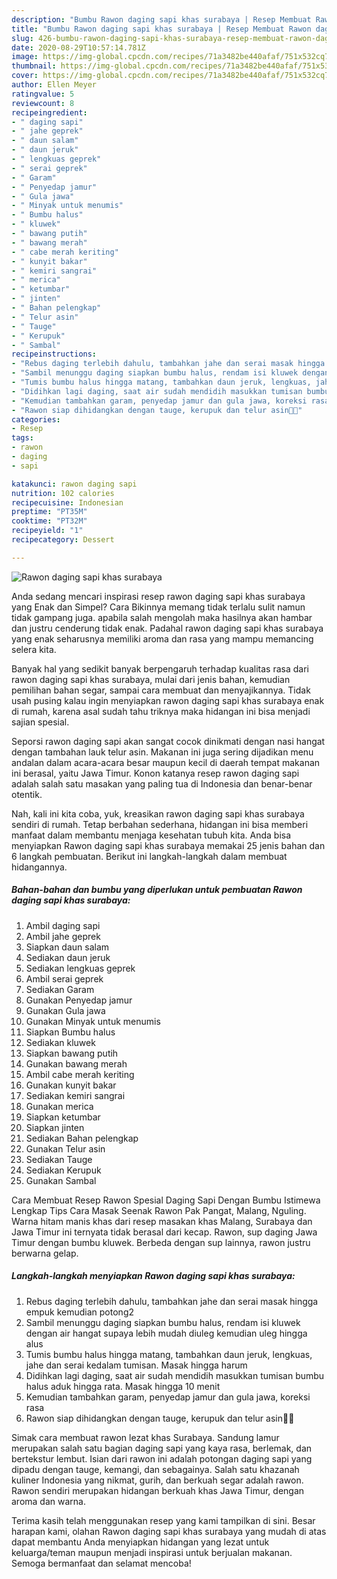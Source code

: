 ```yaml
---
description: "Bumbu Rawon daging sapi khas surabaya | Resep Membuat Rawon daging sapi khas surabaya Yang Enak Dan Mudah"
title: "Bumbu Rawon daging sapi khas surabaya | Resep Membuat Rawon daging sapi khas surabaya Yang Enak Dan Mudah"
slug: 426-bumbu-rawon-daging-sapi-khas-surabaya-resep-membuat-rawon-daging-sapi-khas-surabaya-yang-enak-dan-mudah
date: 2020-08-29T10:57:14.781Z
image: https://img-global.cpcdn.com/recipes/71a3482be440afaf/751x532cq70/rawon-daging-sapi-khas-surabaya-foto-resep-utama.jpg
thumbnail: https://img-global.cpcdn.com/recipes/71a3482be440afaf/751x532cq70/rawon-daging-sapi-khas-surabaya-foto-resep-utama.jpg
cover: https://img-global.cpcdn.com/recipes/71a3482be440afaf/751x532cq70/rawon-daging-sapi-khas-surabaya-foto-resep-utama.jpg
author: Ellen Meyer
ratingvalue: 5
reviewcount: 8
recipeingredient:
- " daging sapi"
- " jahe geprek"
- " daun salam"
- " daun jeruk"
- " lengkuas geprek"
- " serai geprek"
- " Garam"
- " Penyedap jamur"
- " Gula jawa"
- " Minyak untuk menumis"
- " Bumbu halus"
- " kluwek"
- " bawang putih"
- " bawang merah"
- " cabe merah keriting"
- " kunyit bakar"
- " kemiri sangrai"
- " merica"
- " ketumbar"
- " jinten"
- " Bahan pelengkap"
- " Telur asin"
- " Tauge"
- " Kerupuk"
- " Sambal"
recipeinstructions:
- "Rebus daging terlebih dahulu, tambahkan jahe dan serai masak hingga empuk kemudian potong2"
- "Sambil menunggu daging siapkan bumbu halus, rendam isi kluwek dengan air hangat supaya lebih mudah diuleg kemudian uleg hingga alus"
- "Tumis bumbu halus hingga matang, tambahkan daun jeruk, lengkuas, jahe dan serai kedalam tumisan. Masak hingga harum"
- "Didihkan lagi daging, saat air sudah mendidih masukkan tumisan bumbu halus aduk hingga rata. Masak hingga 10 menit"
- "Kemudian tambahkan garam, penyedap jamur dan gula jawa, koreksi rasa"
- "Rawon siap dihidangkan dengan tauge, kerupuk dan telur asin🥰🥰"
categories:
- Resep
tags:
- rawon
- daging
- sapi

katakunci: rawon daging sapi 
nutrition: 102 calories
recipecuisine: Indonesian
preptime: "PT35M"
cooktime: "PT32M"
recipeyield: "1"
recipecategory: Dessert

---
```



![Rawon daging sapi khas surabaya](https://img-global.cpcdn.com/recipes/71a3482be440afaf/751x532cq70/rawon-daging-sapi-khas-surabaya-foto-resep-utama.jpg)

Anda sedang mencari inspirasi resep rawon daging sapi khas surabaya yang Enak dan Simpel? Cara Bikinnya memang tidak terlalu sulit namun tidak gampang juga. apabila salah mengolah maka hasilnya akan hambar dan justru cenderung tidak enak. Padahal rawon daging sapi khas surabaya yang enak seharusnya memiliki aroma dan rasa yang mampu memancing selera kita.

Banyak hal yang sedikit banyak berpengaruh terhadap kualitas rasa dari rawon daging sapi khas surabaya, mulai dari jenis bahan, kemudian pemilihan bahan segar, sampai cara membuat dan menyajikannya. Tidak usah pusing kalau ingin menyiapkan rawon daging sapi khas surabaya enak di rumah, karena asal sudah tahu triknya maka hidangan ini bisa menjadi sajian spesial.

Seporsi rawon daging sapi akan sangat cocok dinikmati dengan nasi hangat dengan tambahan lauk telur asin. Makanan ini juga sering dijadikan menu andalan dalam acara-acara besar maupun kecil di daerah tempat makanan ini berasal, yaitu Jawa Timur. Konon katanya resep rawon daging sapi adalah salah satu masakan yang paling tua di Indonesia dan benar-benar otentik.


Nah, kali ini kita coba, yuk, kreasikan rawon daging sapi khas surabaya sendiri di rumah. Tetap berbahan sederhana, hidangan ini bisa memberi manfaat dalam membantu menjaga kesehatan tubuh kita. Anda bisa menyiapkan Rawon daging sapi khas surabaya memakai 25 jenis bahan dan 6 langkah pembuatan. Berikut ini langkah-langkah dalam membuat hidangannya.

<!--inarticleads1-->

##### Bahan-bahan dan bumbu yang diperlukan untuk pembuatan Rawon daging sapi khas surabaya:

1. Ambil  daging sapi
1. Ambil  jahe geprek
1. Siapkan  daun salam
1. Sediakan  daun jeruk
1. Sediakan  lengkuas geprek
1. Ambil  serai geprek
1. Sediakan  Garam
1. Gunakan  Penyedap jamur
1. Gunakan  Gula jawa
1. Gunakan  Minyak untuk menumis
1. Siapkan  Bumbu halus
1. Sediakan  kluwek
1. Siapkan  bawang putih
1. Gunakan  bawang merah
1. Ambil  cabe merah keriting
1. Gunakan  kunyit bakar
1. Sediakan  kemiri sangrai
1. Gunakan  merica
1. Siapkan  ketumbar
1. Siapkan  jinten
1. Sediakan  Bahan pelengkap
1. Gunakan  Telur asin
1. Sediakan  Tauge
1. Sediakan  Kerupuk
1. Gunakan  Sambal


Cara Membuat Resep Rawon Spesial Daging Sapi Dengan Bumbu Istimewa Lengkap Tips Cara Masak Seenak Rawon Pak Pangat, Malang, Nguling. Warna hitam manis khas dari resep masakan khas Malang, Surabaya dan Jawa Timur ini ternyata tidak berasal dari kecap. Rawon, sup daging Jawa Timur dengan bumbu kluwek. Berbeda dengan sup lainnya, rawon justru berwarna gelap. 

<!--inarticleads2-->

##### Langkah-langkah menyiapkan Rawon daging sapi khas surabaya:

1. Rebus daging terlebih dahulu, tambahkan jahe dan serai masak hingga empuk kemudian potong2
1. Sambil menunggu daging siapkan bumbu halus, rendam isi kluwek dengan air hangat supaya lebih mudah diuleg kemudian uleg hingga alus
1. Tumis bumbu halus hingga matang, tambahkan daun jeruk, lengkuas, jahe dan serai kedalam tumisan. Masak hingga harum
1. Didihkan lagi daging, saat air sudah mendidih masukkan tumisan bumbu halus aduk hingga rata. Masak hingga 10 menit
1. Kemudian tambahkan garam, penyedap jamur dan gula jawa, koreksi rasa
1. Rawon siap dihidangkan dengan tauge, kerupuk dan telur asin🥰🥰


Simak cara membuat rawon lezat khas Surabaya. Sandung lamur merupakan salah satu bagian daging sapi yang kaya rasa, berlemak, dan bertekstur lembut. Isian dari rawon ini adalah potongan daging sapi yang dipadu dengan tauge, kemangi, dan sebagainya. Salah satu khazanah kuliner Indonesia yang nikmat, gurih, dan berkuah segar adalah rawon. Rawon sendiri merupakan hidangan berkuah khas Jawa Timur, dengan aroma dan warna. 

Terima kasih telah menggunakan resep yang kami tampilkan di sini. Besar harapan kami, olahan Rawon daging sapi khas surabaya yang mudah di atas dapat membantu Anda menyiapkan hidangan yang lezat untuk keluarga/teman maupun menjadi inspirasi untuk berjualan makanan. Semoga bermanfaat dan selamat mencoba!

